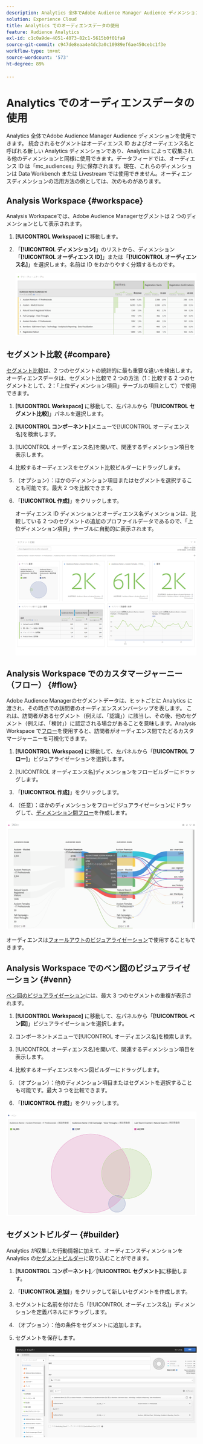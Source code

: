 ```yaml
---
description: Analytics 全体でAdobe Audience Manager Audience ディメンションを使用できます。 統合されるセグメントはオーディエンス ID およびオーディエンス名と呼ばれる新しい Analytics ディメンションであり、Analytics によって収集される他のディメンションと同様に使用できます。データフィードでは、オーディエンス ID は「mc_audiences」列に保存されます。現在、これらのディメンションは Data Workbench または Livestream では使用できません。オーディエンスディメンションの活用方法の例としては、次のものがあります。
solution: Experience Cloud
title: Analytics でのオーディエンスデータの使用
feature: Audience Analytics
exl-id: c1c0a9de-4051-4073-82c1-5615b0f01fa9
source-git-commit: c947de8eaa4e4dc3a0c10989ef6ae450cebc1f3e
workflow-type: tm+mt
source-wordcount: '573'
ht-degree: 89%

---
```


# Analytics でのオーディエンスデータの使用

Analytics 全体でAdobe Audience Manager Audience ディメンションを使用できます。 統合されるセグメントはオーディエンス ID およびオーディエンス名と呼ばれる新しい Analytics ディメンションであり、Analytics によって収集される他のディメンションと同様に使用できます。データフィードでは、オーディエンス ID は「mc_audiences」列に保存されます。現在、これらのディメンションは Data Workbench または Livestream では使用できません。オーディエンスディメンションの活用方法の例としては、次のものがあります。

## Analysis Workspace {#workspace}

Analysis Workspaceでは、Adobe Audience Managerセグメントは 2 つのディメンションとして表示されます。

1. **[!UICONTROL Workspace]** に移動します。
1. 「**[!UICONTROL ディメンション]**」のリストから、ディメンション「**[!UICONTROL オーディエンス ID]**」または「**[!UICONTROL オーディエンス名]**」を選択します。名前は ID をわかりやすく分類するものです。

   ![](assets/aw-mcaudiences.png)

## セグメント比較 {#compare}

[セグメント比較](https://experienceleague.adobe.com/docs/analytics/analyze/analysis-workspace/panels/segment-comparison/segment-comparison.html?lang=ja)は、2 つのセグメントの統計的に最も重要な違いを検出します。オーディエンスデータは、セグメント比較で 2 つの方法（1：比較する 2 つのセグメントとして、2：「上位ディメンション項目」テーブルの項目として）で使用できます。

1. **[!UICONTROL Workspace]** に移動して、左パネルから「**[!UICONTROL セグメント比較]**」パネルを選択します。

1. **[!UICONTROL コンポーネント]**&#x200B;メニューで[!UICONTROL オーディエンス名]を検索します。

1. [!UICONTROL オーディエンス名]を開いて、関連するディメンション項目を表示します。
1. 比較するオーディエンスをセグメント比較ビルダーにドラッグします。
1. （オプション）：ほかのディメンション項目またはセグメントを選択することも可能です。最大 2 つを比較できます。
1. 「**[!UICONTROL 作成]**」をクリックします。

   オーディエンス ID ディメンションとオーディエンス名ディメンションは、比較している 2 つのセグメントの追加のプロファイルデータであるので、「上位ディメンション項目」テーブルに自動的に表示されます。

   ![](assets/aud-segcompare.png)

## Analysis Workspace でのカスタマージャーニー（フロー） {#flow}

Adobe Audience Managerのセグメントデータは、ヒットごとに Analytics に渡され、その時点での訪問者のオーディエンスメンバーシップを表します。 これは、訪問者があるセグメント（例えば、「認識」）に該当し、その後、他のセグメント（例えば、「検討」）に認定される場合があることを意味します。Analysis Workspace で[フロー](https://experienceleague.adobe.com/docs/analytics/analyze/analysis-workspace/visualizations/fallout/fallout-flow.html?lang=ja)を使用すると、訪問者がオーディエンス間でたどるカスタマージャーニーを可視化できます。

1. **[!UICONTROL Workspace]** に移動して、左パネルから「**[!UICONTROL フロー]**」ビジュアライゼーションを選択します。

1. [!UICONTROL オーディエンス名]ディメンションをフロービルダーにドラッグします。
1. 「**[!UICONTROL 作成]**」をクリックします。
1. （任意）：ほかのディメンションをフロービジュアライゼーションにドラッグして、[ディメンション間フロー](https://experienceleague.adobe.com/docs/analytics/analyze/analysis-workspace/visualizations/flow/multi-dimensional-flow.html?lang=ja)を作成します。

![](assets/flow-aamaudiences.png)

オーディエンスは[フォールアウトのビジュアライゼーション](https://experienceleague.adobe.com/docs/analytics/analyze/analysis-workspace/visualizations/fallout/fallout-flow.html?lang=ja)で使用することもできます。

## Analysis Workspace でのベン図のビジュアライゼーション {#venn}

[ベン図のビジュアライゼーション](https://experienceleague.adobe.com/docs/analytics/analyze/analysis-workspace/visualizations/venn.html?lang=ja)には、最大 3 つのセグメントの重複が表示されます。

1. **[!UICONTROL Workspace]** に移動して、左パネルから「**[!UICONTROL ベン図]**」ビジュアライゼーションを選択します。

1. コンポーネントメニューで[!UICONTROL オーディエンス名]を検索します。
1. [!UICONTROL オーディエンス名]を開いて、関連するディメンション項目を表示します。
1. 比較するオーディエンスをベン図ビルダーにドラッグします。
1. （オプション）：他のディメンション項目またはセグメントを選択することも可能です。最大 3 つを比較できます。
1. 「**[!UICONTROL 作成]**」をクリックします。

![](assets/venn-viz.png)

## セグメントビルダー {#builder}

Analytics が収集した行動情報に加えて、オーディエンスディメンションを Analytics の[セグメントビルダー](/help/components/segmentation/segmentation-workflow/seg-build.md)に取り込むことができます。

1. **[!UICONTROL コンポーネント]**／**[!UICONTROL セグメント]**&#x200B;に移動します。
1. 「**[!UICONTROL 追加]**」をクリックして新しいセグメントを作成します。
1. セグメントに名前を付けたら「[!UICONTROL オーディエンス名]」ディメンションを定義パネルにドラッグします。
1. （オプション）：他の条件をセグメントに追加します。
1. セグメントを保存します。

   ![](assets/aud-segbuilder.png)

